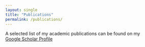 ```yaml
---
layout: single
title: "Publications"
permalink: /publications/
---
```


A selected list of my academic publications can be found on my  
[Google Scholar Profile](https://scholar.google.com/citations?user=I8fsgUAAAAAJ&hl=en)

